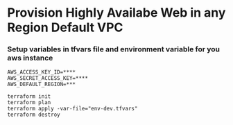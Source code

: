 # Provision Highly Availabe Web in any Region Default VPC

### Setup variables in tfvars file and environment variable for you aws instance
```
AWS_ACCESS_KEY_ID=****
AWS_SECRET_ACCESS_KEY=****
AWS_DEFAULT_REGION=***

terraform init
terraform plan
terraform apply -var-file="env-dev.tfvars"
terraform destroy
```